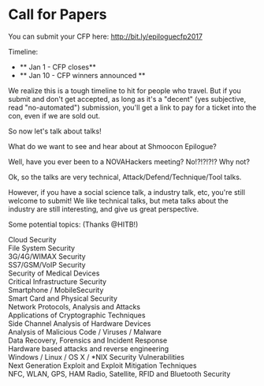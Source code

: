 # Call for Papers

You can submit your CFP here: http://bit.ly/epiloguecfp2017

Timeline:

- ** Jan 1 - CFP closes**
- ** Jan 10 - CFP winners announced **

We realize this is a tough timeline to hit for people who travel. But if you submit and don't get accepted, as long as it's a "decent" (yes subjective, read "no-automated") submission, you'll get a link to pay for a ticket into the con, even if we are sold out.

So now let's talk about talks!

What do we want to see and hear about at Shmoocon Epilogue?

Well, have you ever been to a NOVAHackers meeting?
No!?!?!?!?
Why not?

Ok, so the talks are very technical, Attack/Defend/Technique/Tool talks. 

However, if you have a social science talk, a industry talk, etc, you're still welcome to submit!
We like technical talks, but meta talks about the industry are still interesting, and give us great perspective.

Some potential topics: (Thanks @HITB!)

Cloud Security <br>
File System Security <br>
3G/4G/WIMAX Security<br>
SS7/GSM/VoIP Security<br>
Security of Medical Devices<br>
Critical Infrastructure Security<br>
Smartphone / MobileSecurity<br>
Smart Card and Physical Security<br>
Network Protocols, Analysis and Attacks<br>
Applications of Cryptographic Techniques<br>
Side Channel Analysis of Hardware Devices<br>
Analysis of Malicious Code / Viruses / Malware<br>
Data Recovery, Forensics and Incident Response<br>
Hardware based attacks and reverse engineering<br>
Windows / Linux / OS X / *NIX Security Vulnerabilities<br>
Next Generation Exploit and Exploit Mitigation Techniques<br>
NFC, WLAN, GPS, HAM Radio, Satellite, RFID and Bluetooth Security<br>


